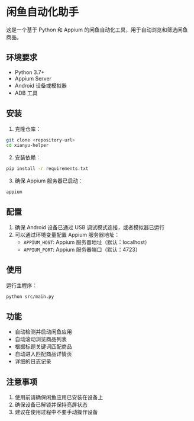 # 闲鱼自动化助手

这是一个基于 Python 和 Appium 的闲鱼自动化工具，用于自动浏览和筛选闲鱼商品。

## 环境要求

- Python 3.7+
- Appium Server
- Android 设备或模拟器
- ADB 工具

## 安装

1. 克隆仓库：
```bash
git clone <repository-url>
cd xianyu-helper
```

2. 安装依赖：
```bash
pip install -r requirements.txt
```

3. 确保 Appium 服务器已启动：
```bash
appium
```

## 配置

1. 确保 Android 设备已通过 USB 调试模式连接，或者模拟器已运行
2. 可以通过环境变量配置 Appium 服务器地址：
   - `APPIUM_HOST`: Appium 服务器地址（默认：localhost）
   - `APPIUM_PORT`: Appium 服务器端口（默认：4723）

## 使用

运行主程序：
```bash
python src/main.py
```

## 功能

- 自动检测并启动闲鱼应用
- 自动滚动浏览商品列表
- 根据标题关键词匹配商品
- 自动进入匹配商品详情页
- 详细的日志记录

## 注意事项

1. 使用前请确保闲鱼应用已安装在设备上
2. 确保设备已解锁并保持亮屏状态
3. 建议在使用过程中不要手动操作设备 